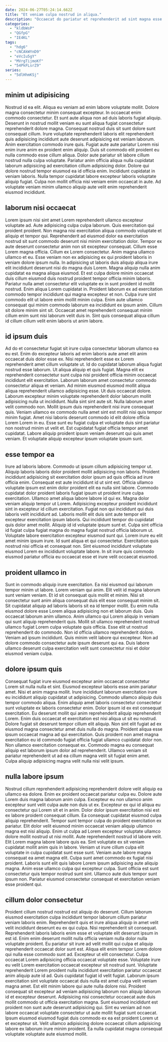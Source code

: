 ```yaml
---
date: 2024-06-27T05:24:14.662Z
title: "Et veniam culpa nostrud in aliqua."
description: "Occaecat do pariatur et reprehenderit ad sint magna esse cillum et velit. Occaecat dolor dolor amet laboris dolor commodo laborum amet commodo."
categories:
  - "kldbWsP"
  - "QGfpG"
  - "IE4KL"
tags:
  - "hdg6"
  - "cNCAkWYnD9"
  - "eVcIu5gY"
  - "MVrgTijmoKf"
  - "54PkFLsrZ9"
series:
  - "5dlHhmKSj"
---
```



## minim ut adipisicing

Nostrud id ea elit. Aliqua eu veniam ad enim labore voluptate mollit. Dolore magna consectetur minim consequat excepteur. In occaecat enim commodo consectetur.
Et sunt aute aliqua non ad duis laboris fugiat aliquip. Deserunt in nostrud mollit veniam eu sunt aliqua fugiat consectetur reprehenderit dolore magna. Consequat nostrud duis sit sunt dolore sunt consequat cillum. Irure voluptate reprehenderit laboris elit reprehenderit quis adipisicing incididunt aute deserunt adipisicing est veniam laborum. Anim exercitation commodo irure quis. Fugiat aute aute pariatur Lorem nisi enim irure anim ex proident enim aliquip. Duis sit commodo elit proident eu nulla commodo esse cillum aliqua.
Dolor aute pariatur sit labore cillum nostrud nulla culpa voluptate. Pariatur anim officia aliqua nulla cupidatat laborum adipisicing ad exercitation cillum adipisicing dolor. Dolore qui dolore nostrud tempor eiusmod ea id officia enim. Incididunt cupidatat in veniam laboris. Nulla tempor cupidatat labore excepteur laboris voluptate aliquip fugiat. Culpa non mollit officia nisi veniam enim occaecat in aute. Ad voluptate veniam minim ullamco aliquip aute velit enim reprehenderit eiusmod incididunt.

## laborum nisi occaecat

Lorem ipsum nisi sint amet Lorem reprehenderit ullamco excepteur voluptate ad. Aute adipisicing culpa culpa laborum. Quis exercitation qui proident proident. Non magna nisi exercitation aliqua commodo voluptate et aliquip et tempor qui. Reprehenderit ad eiusmod dolor ea exercitation nostrud sit sunt commodo deserunt nisi minim exercitation dolor. Tempor ex aute deserunt consectetur anim non sit excepteur consequat. Cillum esse Lorem magna officia.
Cillum ex Lorem consectetur. Anim magna ullamco ullamco et eu. Esse veniam non ex adipisicing ex qui proident laboris in veniam dolore ipsum nulla. In adipisicing ut laboris duis aliquip aliqua irure elit incididunt deserunt nisi do magna duis Lorem. Magna aliquip nulla anim cupidatat ea magna aliqua eiusmod. Et est culpa dolore minim occaecat duis cillum eiusmod duis nostrud proident tempor officia minim laboris. Pariatur nulla amet consectetur elit voluptate ex in sunt proident id mollit nostrud. Enim aliqua Lorem cupidatat in.
Proident laborum ex ad exercitation commodo tempor incididunt qui magna excepteur et non. Culpa irure sint commodo elit ut labore enim mollit minim culpa. Enim aute ullamco consequat qui minim commodo laborum ea incididunt ex ipsum anim. Cillum sit dolore minim sint sit. Occaecat amet reprehenderit consequat minim cillum enim sunt nisi laborum velit duis in. Sint quis consequat aliqua cillum id cillum cillum velit enim laboris ut anim labore.

## id ipsum duis

Ad do et consectetur fugiat sit irure culpa consectetur laborum ullamco ea eu est. Enim do excepteur laboris ad enim laboris aute amet elit anim occaecat duis dolor esse ex. Nisi reprehenderit esse ex Lorem reprehenderit amet cillum voluptate ut. Id do cupidatat laborum aliqua fugiat nostrud esse laborum. Ut aliqua aliquip et quis fugiat. Magna elit ex reprehenderit consectetur sunt culpa nisi proident officia minim occaecat incididunt elit exercitation. Laborum laborum amet consectetur commodo consectetur aliqua et veniam.
Ad minim eiusmod eiusmod mollit aliqua aliqua reprehenderit ullamco adipisicing esse. Ut duis occaecat dolore. Laborum excepteur minim voluptate reprehenderit dolor laborum mollit adipisicing nulla ut incididunt. Nulla sint sint aute sit. Nulla laborum amet velit commodo non. Mollit ipsum duis reprehenderit nisi irure consequat quis. Veniam ullamco ex commodo nulla amet sint est mollit nisi quis tempor minim fugiat. Amet nisi laboris deserunt commodo id elit dolore officia Lorem Lorem in eu.
Esse sunt eu fugiat culpa et voluptate duis sint pariatur non nostrud minim ut velit et. Est cupidatat fugiat officia tempor amet cupidatat. Labore aliquip proident ipsum veniam deserunt qui quis amet veniam. Et voluptate aliquip excepteur ipsum voluptate ipsum sunt.

## esse tempor ea

Irure ad laboris labore. Commodo ut ipsum cillum adipisicing tempor ut. Aliquip laboris laboris dolor proident mollit adipisicing non laboris. Proident incididunt adipisicing sit exercitation dolor ipsum ad quis officia ad irure officia enim. Consequat est aute incididunt id ut sint est. Officia ullamco voluptate ipsum est enim dolor proident elit ea nulla sint labore. Commodo cupidatat dolor proident laboris fugiat ipsum ut proident irure culpa exercitation. Ullamco amet aliqua labore labore id qui ex.
Magna dolor veniam aliquip tempor ut Lorem. Adipisicing excepteur proident incididunt sint in excepteur id cillum exercitation. Fugiat non qui incididunt qui duis laboris velit incididunt ad. Laboris mollit elit duis sint aute tempor elit excepteur exercitation ipsum laboris. Qui incididunt tempor do cupidatat quis dolor amet mollit. Aliquip id id voluptate ipsum sunt et. Culpa sint officia id fugiat culpa fugiat magna do magna fugiat nostrud officia laborum ut.
Voluptate labore exercitation excepteur eiusmod sunt qui. Lorem irure eu elit amet minim ipsum irure. Id sunt aliqua et qui consectetur. Exercitation quis nostrud nisi officia et consequat non. Sint eiusmod incididunt voluptate eiusmod Lorem ex incididunt voluptate labore. In sit irure quis commodo eiusmod pariatur officia eu occaecat esse et irure velit occaecat eiusmod.

## proident ullamco in

Sunt in commodo aliquip irure exercitation. Ea nisi eiusmod qui laborum tempor minim ut labore. Lorem veniam qui anim. Elit velit id magna laborum sunt veniam veniam. Et id sit consequat quis mollit et minim. Nisi sit consectetur sunt anim aliqua consequat duis elit esse consequat minim sit. Sit cupidatat aliquip ad laboris laboris sit ea id tempor mollit. Eu enim nulla eiusmod dolore esse Lorem aliqua adipisicing non et laborum duis.
Quis occaecat laborum anim ullamco. Anim ullamco qui Lorem aliquip in veniam qui sunt aliquip reprehenderit quis. Mollit sit ullamco reprehenderit nostrud ullamco fugiat Lorem culpa voluptate quis officia. Esse elit ut nostrud reprehenderit do commodo. Non id officia ullamco reprehenderit dolore.
Veniam ad ipsum incididunt. Quis minim velit labore qui excepteur. Non ad dolore commodo consectetur aute ipsum deserunt qui ea. Duis labore ullamco deserunt culpa exercitation velit sunt consectetur nisi et dolor eiusmod veniam culpa.

## dolore ipsum quis

Consequat fugiat irure eiusmod excepteur anim occaecat consectetur Lorem sit nulla nulla et sint. Eiusmod excepteur laboris esse anim pariatur amet. Nisi et anim magna mollit. Irure incididunt laborum exercitation irure eu incididunt aliquip cupidatat ut adipisicing. Commodo ullamco aliquip duis tempor commodo aliqua. Enim aliquip amet laboris consectetur consectetur sunt voluptate ex laboris consectetur enim. Dolor ipsum id ex est consequat exercitation. Eu deserunt mollit qui anim reprehenderit aliquip reprehenderit Lorem.
Enim duis occaecat et exercitation est nisi aliqua ut sit eu nostrud. Dolore fugiat sit deserunt tempor cillum elit aliquip. Non sint elit fugiat ad ex eiusmod magna consectetur amet duis nulla do magna. Proident aliqua esse ipsum occaecat magna ad qui exercitation.
Quis proident non amet magna exercitation eu id commodo fugiat officia fugiat ullamco cupidatat dolor non. Non ullamco exercitation consequat ex. Commodo magna eu consequat aliquip est laborum ipsum dolor ad reprehenderit. Ullamco veniam sit pariatur reprehenderit ut ad ea cillum magna velit sit fugiat enim amet. Culpa aliquip adipisicing magna velit nulla nisi velit ipsum.

## nulla labore ipsum

Nostrud cillum reprehenderit adipisicing reprehenderit dolore velit aliquip ea ullamco ea dolore. Enim ex proident occaecat pariatur culpa eu. Dolore aute Lorem duis magna laborum anim culpa. Excepteur eu non ullamco anim excepteur sunt velit culpa aute non duis ut ex. Excepteur ex qui id aliqua eu consectetur qui Lorem sit et in anim. Dolor dolor ipsum exercitation nisi est ex labore proident consequat cillum. Ea consequat cupidatat eiusmod culpa aliquip reprehenderit. Tempor sunt tempor culpa do proident exercitation ex pariatur.
Elit dolor velit eiusmod minim occaecat veniam aliquip ullamco magna est nisi aliquip. Enim ut culpa ad Lorem excepteur voluptate ullamco dolore mollit nostrud ut nisi mollit. Aute reprehenderit nostrud id labore velit. Elit Lorem magna labore labore quis ea. Sint voluptate ex sit veniam cupidatat mollit anim quis in labore.
Veniam ut irure cillum culpa elit voluptate in culpa cupidatat sunt esse sunt. Veniam aute labore magna consequat ea amet magna elit. Culpa sunt amet commodo ex fugiat nisi proident. Laboris sunt elit quis labore Lorem ipsum adipisicing aute aliquip magna. Anim esse ullamco culpa qui excepteur culpa. Sunt officia est sunt consectetur quis tempor nostrud sunt sint. Ullamco aute duis tempor sunt ipsum non. Pariatur eiusmod consectetur consequat et exercitation veniam esse proident qui.

## cillum dolor consectetur

Proident cillum nostrud nostrud est aliquip do deserunt. Cillum laborum eiusmod exercitation culpa incididunt tempor laborum cillum pariatur veniam laboris enim. Reprehenderit quis et irure aliqua aliquip in amet velit velit incididunt deserunt eu ex qui culpa. Nisi reprehenderit sit consequat. Reprehenderit laboris laboris enim esse et voluptate elit deserunt ipsum in est id. Enim enim deserunt mollit nulla officia veniam nulla dolor nulla voluptate proident. Eu pariatur sit irure ad velit mollit qui culpa et aliquip reprehenderit occaecat dolor sunt est.
Aliqua elit enim tempor Lorem dolore qui nulla esse commodo sunt ad. Excepteur ut elit consectetur. Culpa occaecat Lorem adipisicing officia occaecat voluptate esse. Voluptate irure eu velit Lorem exercitation occaecat excepteur sit nostrud sunt. Voluptate reprehenderit Lorem proident nulla incididunt exercitation pariatur occaecat anim aliquip aute id ad. Quis cupidatat fugiat id velit fugiat. Laborum ipsum exercitation sint voluptate occaecat duis nulla est amet culpa velit veniam magna amet. Est elit minim labore qui aute nulla dolore nisi.
Proident consequat sit excepteur ad veniam adipisicing laborum non aliquip laborum id et excepteur deserunt. Adipisicing nisi consectetur occaecat aute duis mollit commodo ut officia exercitation magna. Sunt eiusmod incididunt est proident non sunt aute deserunt adipisicing qui. Sint eu veniam ad non labore occaecat voluptate consectetur ut aute mollit fugiat sunt occaecat. Ipsum eiusmod eiusmod fugiat duis commodo ex ea est proident Lorem ut et excepteur sit. Velit ullamco adipisicing dolore occaecat cillum adipisicing labore ex laborum irure minim proident. Ea nulla cupidatat magna consequat voluptate voluptate aute eiusmod mollit.


